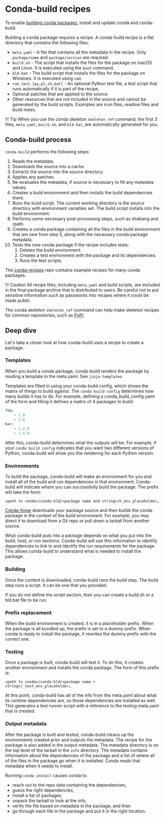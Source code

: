 # Conda-build recipes

To enable [building conda
packages](building-conda-packages.md), install and update conda and conda-build.

Building a conda package requires a recipe. A conda-build recipe is a flat
directory that contains the following files:

-   `meta.yaml` - A file that contains all the metadata in the recipe.
    Only `package/name` and `package/version` are required.
-   `build.sh` - The script that installs the files for the package on
    macOS and Linux. It is executed using the `bash` command.
-   `bld.bat` - The build script that installs the files for the package
    on Windows. It is executed using `cmd`.
-   `run_test.[py,pl,sh,bat]` - An optional Python test file, a test
    script that runs automatically if it is part of the recipe.
-   Optional patches that are applied to the source.
-   Other resources that are not included in the source and cannot be
    generated by the build scripts. Examples are icon files, readme
    files and build notes.

!!! Tip
    When you use the conda skeleton
    `skeleton_ref` command, the first 3 files, `meta.yaml`,
    `build.sh`, and `bld.bat`, are automatically generated for you.


## Conda-build process

`conda-build` performs the following steps:

1.  Reads the metadata.
2.  Downloads the source into a cache.
3.  Extracts the source into the source directory.
4.  Applies any patches.
5.  Re-evaluates the metadata, if source is necessary to fill any
    metadata values.
6.  Creates a build environment and then installs the build dependencies
    there.
7.  Runs the build script. The current working directory is the source
    directory with environment variables set. The build script installs
    into the build environment.
8.  Performs some necessary post-processing steps, such as shebang and
    rpath.
9.  Creates a conda package containing all the files in the build
    environment that are new from step 5, along with the necessary conda
    package metadata.
10. Tests the new conda package if the recipe includes tests:
    1.  Deletes the build environment.
    2.  Creates a test environment with the package and its
        dependencies.
    3.  Runs the test scripts.

The [conda-recipes](https://github.com/continuumio/conda-recipes) repo
contains example recipes for many conda packages.


!!! Caution
    All recipe files, including `meta.yaml` and build scripts, are included
    in the final package archive that is distributed to users. Be careful
    not to put sensitive information such as passwords into recipes where it
    could be made public.


The conda skeleton `skeleton_ref`
command can help make skeleton recipes for common repositories, such
as [PyPI](https://pypi.python.org/pypi).

## Deep dive

Let's take a closer look at how conda-build uses a recipe to create a
package.

### Templates

When you build a conda package, conda-build renders the package by
reading a template in the meta.yaml. See `jinja-templates`.

Templates are filled in using your conda-build config, which shows the
matrix of things to build against. The `conda build config` determines
how many builds it has to do. For example, defining a
conda_build_config.yaml of the form and filling it defines a matrix of 4
packages to build:

``` yaml
foo:
    - 1.0
    - 2.0
bar:
    - 1.2.0
    - 1.4.0
```

After this, conda-build determines what the outputs will be. For
example, if your `conda build config` indicates that you want two
different versions of Python, conda-build will show you the rendering
for each Python version.

### Environments

To build the package, conda-build will make an environment for you and
install all of the build and run dependencies in that environment.
Conda-build will indicate where you can successfully build the package.
The prefix will take the form:

    <path to conda>/conda-bld/<package name and string>/h_env_placeholder…

[Conda-forge](https://anaconda.org/conda-forge) downloads your package
source and then builds the conda package in the context of the build
environment. For example, you may direct it to download from a Git repo
or pull down a tarball from another source. 

What conda-build puts into a package depends on what you put into the
build, host, or run sections. Conda-build will use this information to identify
dependencies to link to and identify the run requirements for the
package. This allows conda-build to understand what is needed to install
the package.
### Building

Once the content is downloaded, conda-build runs the build step. The build step runs a script. It can be one that you provided. 

If you do not define the script section, then you can create a build.sh
or a bld.bat file to be run.

### Prefix replacement

When the build environment is created, it is in a placeholder prefix.
When the package is all bundled up, the prefix is set to a dummy prefix.
When conda is ready to install the package, it rewrites the dummy prefix
with the correct one.

### Testing

Once a package is built, conda-build will test it. To do this, it
creates another environment and installs the conda package. The form of
this prefix is:

    <path to conda>/conda-bld/<package name + string>/_test_env_placeholder…

At this point, conda-build has all of the info from the meta.yaml about
what its runtime dependencies are, so those dependencies are installed
as well. This generates a test runner script with a reference to the
testing meta.yaml that is created. 

### Output metadata

After the package is built and tested, conda-build cleans up the
environments created prior and outputs the metadata. The recipe for the
package is also added in the output metadata. The metadata directory is
on the top level of the tarball in the `info` directory. The metadata
contains information about the dependencies of the package and a list of
where all of the files in the package go when it is installed. Conda
reads that metadata when it needs to install.

Running `conda install` causes conda to:

-   reach out to the repo data containing the dependencies,
-   guess the right dependencies,
-   install a list of packages,
-   unpack the tarball to look at the info,
-   verify the file based on metadata in the package, and then
-   go through each file in the package and put it in the right location.

